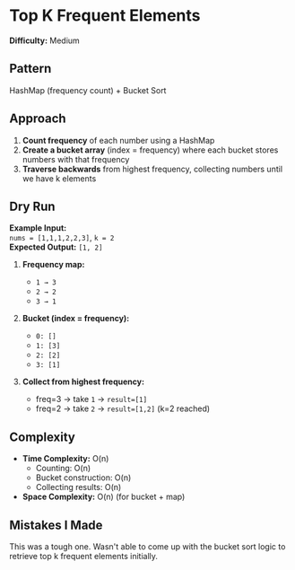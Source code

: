 # Top K Frequent Elements

**Difficulty:** Medium

## Pattern
HashMap (frequency count) + Bucket Sort

## Approach
1. **Count frequency** of each number using a HashMap
2. **Create a bucket array** (index = frequency) where each bucket stores numbers with that frequency
3. **Traverse backwards** from highest frequency, collecting numbers until we have k elements

## Dry Run
**Example Input:**  
`nums = [1,1,1,2,2,3]`, `k = 2`  
**Expected Output:** `[1, 2]`

1. **Frequency map:**
    - `1 → 3`
    - `2 → 2`
    - `3 → 1`

2. **Bucket (index = frequency):**
    - `0: []`
    - `1: [3]`
    - `2: [2]`
    - `3: [1]`

3. **Collect from highest frequency:**
    - freq=3 → take `1` → `result=[1]`
    - freq=2 → take `2` → `result=[1,2]` (k=2 reached)


## Complexity
- **Time Complexity:** O(n)
    - Counting: O(n)
    - Bucket construction: O(n)
    - Collecting results: O(n)
- **Space Complexity:** O(n) (for bucket + map)

## Mistakes I Made
This was a tough one. Wasn't able to come up with the bucket sort logic to retrieve top k frequent elements initially.

